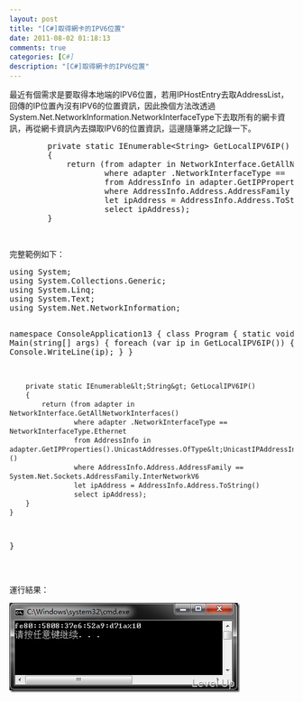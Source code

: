```yaml
---
layout: post
title: "[C#]取得網卡的IPV6位置"
date: 2011-08-02 01:18:13
comments: true
categories: [C#]
description: "[C#]取得網卡的IPV6位置"
---
```

<p>
	最近有個需求是要取得本地端的IPV6位置，若用IPHostEntry去取AddressList，回傳的IP位置內沒有IPV6的位置資訊，因此換個方法改透過System.Net.NetworkInformation.NetworkInterfaceType下去取所有的網卡資訊，再從網卡資訊內去擷取IPV6的位置資訊，這邊隨筆將之記錄一下。</p>
<div class="wlWriterSmartContent" id="scid:812469c5-0cb0-4c63-8c15-c81123a09de7:de6a2bca-86a5-4168-8eba-8bac17310e0b" style="padding-bottom: 0px; margin: 0px; padding-left: 0px; padding-right: 0px; display: inline; float: none; padding-top: 0px">
	<pre class="c#" name="code">
        private static IEnumerable&lt;String&gt; GetLocalIPV6IP()
        {
            return (from adapter in NetworkInterface.GetAllNetworkInterfaces()                   
                    where adapter .NetworkInterfaceType ==  NetworkInterfaceType.Ethernet 
                    from AddressInfo in adapter.GetIPProperties().UnicastAddresses.OfType&lt;UnicastIPAddressInformation&gt;()
                    where AddressInfo.Address.AddressFamily == System.Net.Sockets.AddressFamily.InterNetworkV6                    
                    let ipAddress = AddressInfo.Address.ToString()
                    select ipAddress);
        }</pre>
</div>
<p>
	 </p>
<p>
	完整範例如下：</p>
<div class="wlWriterSmartContent" id="scid:812469c5-0cb0-4c63-8c15-c81123a09de7:ad61bda0-e3d7-419d-9109-77a7a6e963e6" style="padding-bottom: 0px; margin: 0px; padding-left: 0px; padding-right: 0px; display: inline; float: none; padding-top: 0px">
	<pre class="c#" name="code">
using System;
using System.Collections.Generic;
using System.Linq;
using System.Text;
using System.Net.NetworkInformation;

namespace ConsoleApplication13
{
    class Program
    {
        static void Main(string[] args)
        {
            foreach (var ip in GetLocalIPV6IP())
            {
                Console.WriteLine(ip);
            }
        }

        private static IEnumerable&lt;String&gt; GetLocalIPV6IP()
        {
            return (from adapter in NetworkInterface.GetAllNetworkInterfaces()                   
                    where adapter .NetworkInterfaceType ==  NetworkInterfaceType.Ethernet 
                    from AddressInfo in adapter.GetIPProperties().UnicastAddresses.OfType&lt;UnicastIPAddressInformation&gt;()
                    where AddressInfo.Address.AddressFamily == System.Net.Sockets.AddressFamily.InterNetworkV6                    
                    let ipAddress = AddressInfo.Address.ToString()
                    select ipAddress);
        }
    }
}</pre>
</div>
<p>
	 </p>
<p>
	運行結果：</p>
<p>
	<img alt="image" border="0" height="159" src="\images\posts\32458\image_thumb.png" style="border-bottom: 0px; border-left: 0px; border-top: 0px; border-right: 0px" width="409" /></p>
